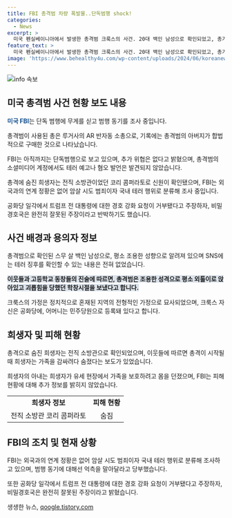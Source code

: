 ```yaml
---
title: FBI 총격범 차량 폭발물..단독범행 shock!
categories:
  - News
excerpt: >
  미국 펜실베이니아에서 발생한 총격범 크룩스의 사건. 20대 백인 남성으로 확인되었고, 총기는 아버지의 합법 소유였다. FBI는 단독 범행으로 보고, 동기를 조사 중. 소셜미디어에는 테러 예고나 혐오 발언이 없었으며, 고교 시절 괴롭힘을 당한 것으로 전해졌다. 희생자는 전직 소방관으로, 가족을 보호하려다 희생됐다는 이야기가 전해졌다. FBI는 외국과의 연계는 없고, 동기에 대해선 억측하지 말라고 당부했다.
feature_text: >
  미국 펜실베이니아에서 발생한 총격범 크룩스의 사건. 20대 백인 남성으로 확인되었고, 총기는 아버지의 합법 소유였다. FBI는 단독 범행으로 보고, 동기를 조사 중. 소셜미디어에는 테러 예고나 혐오 발언이 없었으며, 고교 시절 괴롭힘을 당한 것으로 전해졌다. 희생자는 전직 소방관으로, 가족을 보호하려다 희생됐다는 이야기가 전해졌다. FBI는 외국과의 연계는 없고, 동기에 대해선 억측하지 말라고 당부했다.
image: 'https://www.behealthy4u.com/wp-content/uploads/2024/06/koreanews.jpg'
---
```


<p><img src="https://www.behealthy4u.com/wp-content/uploads/2024/06/koreanews.jpg" alt="info 속보" /></p>

<h2 data-ke-size="size26">미국 총격범 사건 현황 보도 내용</h2>

<p data-ke-size="size16"><b><span style="color: #1a5490;">미국 FBI</span></b>는 단독 범행에 무게를 싣고 범행 동기를 조사 중입니다. </p>

<p data-ke-size="size16">총격범이 사용된 총은 루거사의 AR 반자동 소총으로, 기록에는 총격범의 아버지가 합법적으로 구매한 것으로 나타났습니다. </p>

<p data-ke-size="size16">FBI는 아직까지는 단독범행으로 보고 있으며, 추가 위협은 없다고 밝혔으며, 총격범의 소셜미디어 계정에서도 테러 예고나 혐오 발언은 발견되지 않았습니다. </p>

<p data-ke-size="size16">총격에 숨진 희생자는 전직 소방관이었던 코리 콤퍼라토로 신원이 확인됐으며, FBI는 외국과의 연계 정황은 없어 암살 시도 범죄이자 국내 테러 행위로 분류해 조사 중입니다. </p>

<p data-ke-size="size16">공화당 일각에서 트럼프 전 대통령에 대한 경호 강화 요청이 거부됐다고 주장하자, 비밀경호국은 완전히 잘못된 주장이라고 반박하기도 했습니다. </p>

<h2 data-ke-size="size26">사건 배경과 용의자 정보</h2>

<p data-ke-size="size16">총격범으로 확인된 스무 살 백인 남성으로, 평소 조용한 성향으로 알려져 있으며 SNS에는 테러 징후를 확인할 수 있는 내용은 전혀 없었습니다.</p>

<p data-ke-size="size16"><span style="background-color: #21538527;"><b>이웃들과 고등학교 동창들의 진술에 따르면, 총격범은 조용한 성격으로 평소 외톨이로 앉아있고 괴롭힘을 당했던 학창시절을 보냈다고 합니다.</span></b></p>

<p data-ke-size="size16">크룩스의 가정은 정치적으로 혼재된 지역의 전형적인 가정으로 묘사되었으며, 크룩스 자신은 공화당에, 어머니는 민주당원으로 등록돼 있다고 합니다.</p>

<h2 data-ke-size="size26">희생자 및 피해 현황</h2>

<p data-ke-size="size16">총격으로 숨진 희생자는 전직 소방관으로 확인되었으며, 이웃들에 따르면 총격이 시작될 때 희생자는 가족을 감싸려다 숨졌다는 보도가 있었습니다.</p>

<p data-ke-size="size16">희생자의 아내는 희생자가 유세 현장에서 가족을 보호하려고 몸을 던졌으며, FBI는 피해 현황에 대해 추가 정보를 밝히지 않았습니다. </p>

<table>
<tbody>
<tr>
<td style="text-align: center; height: 17px;"><b>희생자 정보</b></td>
<td style="text-align: center; height: 17px;"><b>피해 현황</b></td>
</tr>
<tr>
<td style="text-align: center; height: 17px;">전직 소방관 코리 콤퍼라토</td>
<td style="text-align: center; height: 17px;">숨짐</td>
</tr>
</tbody>
</table>

<h2 data-ke-size="size26">FBI의 조치 및 현재 상황</h2>

<p data-ke-size="size16">FBI는 외국과의 연계 정황은 없어 암살 시도 범죄이자 국내 테러 행위로 분류해 조사하고 있으며, 범행 동기에 대해선 억측을 말아달라고 당부했습니다.</p>

<p data-ke-size="size16">또한 공화당 일각에서 트럼프 전 대통령에 대한 경호 강화 요청이 거부됐다고 주장하자, 비밀경호국은 완전히 잘못된 주장이라고 밝혔습니다.</p>
생생한 뉴스, <a href="https://qoogle.tistory.com" rel="dofollow">qoogle.tistory.com</a>


